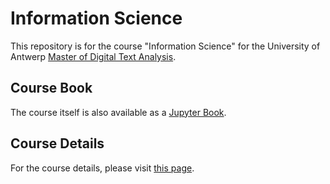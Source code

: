 # Information Science

This repository is for the course "Information Science" for the University of Antwerp [Master of Digital Text Analysis](https://www.uantwerpen.be/en/study/programmes/all-programmes/digital-text-analysis/).

## Course Book

The course itself is also available as a [Jupyter Book](https://tomdeneire.github.io/InformationScience).

## Course Details

For the course details, please visit [this page](https://tomdeneire.github.io/InformationScience/coursedetails.html).
